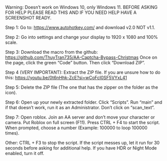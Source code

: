 Warning: Doesn’t work on Windows 10, only Windows 11. BEFORE ASKING FOR HELP PLEASE READ THIS AND IF YOU NEED HELP HAVE A SCREENSHOT READY.

Step 1: Go to: https://www.autohotkey.com/ and download v2.0 NOT v1.1. 

Step 2: Go into settings and change your display to 1920 x 1080 and 100% scale. 

Step 3: Download the macro from the github: https://github.com/ThuyTran735/AA-Captcha-Bypass-Christmas
Once on the page, click the green “Code” button. Then click “Download ZIP”.

Step 4 (VERY IMPORTANT): Extract the ZIP file. If you are unsure how to do this: https://youtu.be/0t6nHhk-ZcE?si=wCoFcI0SF5VYxL41

Step 5: Delete the ZIP file (The one that has the zipper on the folder as the icon). 

Step 6: Open up your newly extracted folder. Click “Scripts”. Run “main” and if that doesn’t work, run it as an Administrator. Don’t click on “scan_text”.

Step 7: Open roblox. Join an AA server and don’t move your character or camera. Put Roblox on full screen (F11). Press CTRL + F4 to start the script. When prompted, choose a number (Example: 100000 to loop 100000 times).

Other: CTRL + F3 to stop the script. If the script messes up, let it run for 30 seconds before asking for additional help. If you have HDR or Night Mode enabled, turn it off. 